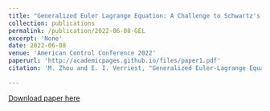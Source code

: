 ```yaml
---
title: "Generalized Euler Lagrange Equation: A Challenge to Schwartz's Distribution Theory"
collection: publications
permalink: /publication/2022-06-08-GEL
excerpt: 'None'
date: 2022-06-08
venue: 'American Control Conference 2022'
paperurl: 'http://academicpages.github.io/files/paper1.pdf'
citation: 'M. Zhou and E. I. Verriest, "Generalized Euler-Lagrange Equation: A Challenge to Schwartz’s Distribution Theory," 2022 American Control Conference (ACC), Atlanta, GA, USA, 2022, pp. 4951-4956, doi: 10.23919/ACC53348.2022.9867158.'

---
```


[Download paper here](http://academicpages.github.io/files/paper1.pdf)


